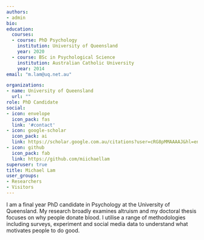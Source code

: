 ```yaml
---
authors:
- admin
bio: 
education:
  courses:
  - course: PhD Psychology
    institution: University of Queensland
    year: 2020
  - course: BSc in Psychological Science 
    institution: Australian Catholic University
    year: 2014
email: "m.lam@uq.net.au"

organizations:
- name: University of Queensland
  url: ""
role: PhD Candidate
social:
- icon: envelope
  icon_pack: fas
  link: '#contact'
- icon: google-scholar
  icon_pack: ai
  link: https://scholar.google.com.au/citations?user=cRG8pMMAAAAJ&hl=en
- icon: github
  icon_pack: fab
  link: https://github.com/miichaellam
superuser: true
title: Michael Lam
user_groups:
- Researchers
- Visitors
---
```


I am a final year PhD candidate in Psychology at the University of Queensland. My research broadly examines altruism and my doctoral thesis focuses on why people donate blood. I utilise a range of methodologies including surveys, experiment and social media data to understand what motivates people to do good. 
